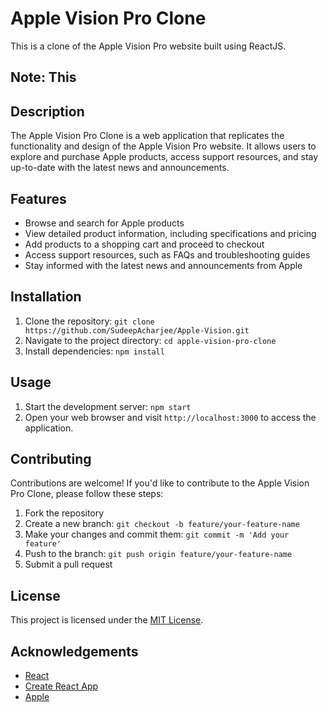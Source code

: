 # Apple Vision Pro Clone

This is a clone of the Apple Vision Pro website built using ReactJS.

## Note: This 

## Description

The Apple Vision Pro Clone is a web application that replicates the functionality and design of the Apple Vision Pro website. It allows users to explore and purchase Apple products, access support resources, and stay up-to-date with the latest news and announcements.

## Features

- Browse and search for Apple products
- View detailed product information, including specifications and pricing
- Add products to a shopping cart and proceed to checkout
- Access support resources, such as FAQs and troubleshooting guides
- Stay informed with the latest news and announcements from Apple

## Installation

1. Clone the repository: `git clone https://github.com/SudeepAcharjee/Apple-Vision.git`
2. Navigate to the project directory: `cd apple-vision-pro-clone`
3. Install dependencies: `npm install`

## Usage

1. Start the development server: `npm start`
2. Open your web browser and visit `http://localhost:3000` to access the application.

## Contributing

Contributions are welcome! If you'd like to contribute to the Apple Vision Pro Clone, please follow these steps:

1. Fork the repository
2. Create a new branch: `git checkout -b feature/your-feature-name`
3. Make your changes and commit them: `git commit -m 'Add your feature'`
4. Push to the branch: `git push origin feature/your-feature-name`
5. Submit a pull request

## License

This project is licensed under the [MIT License](LICENSE).

## Acknowledgements

- [React](https://reactjs.org/)
- [Create React App](https://create-react-app.dev/)
- [Apple](https://www.apple.com/)

